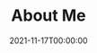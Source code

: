 ---
# Homepage
title: About Me
summary: About Me, Guansong.
date: 2021-11-17T00:00:00
type: widget_page

# Homepage is headless, other widget pages are not.
headless: false
---